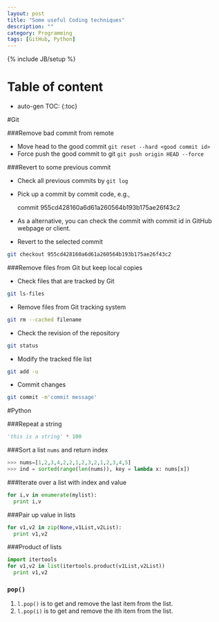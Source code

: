 ```yaml
---
layout: post
title: "Some useful Coding techniques"
description: ""
category: Programming
tags: [GitHub, Python]
---
```

{% include JB/setup %}

<script type="text/javascript"
 src="http://cdn.mathjax.org/mathjax/latest/MathJax.js?config=TeX-AMS-MML_HTMLorMML">
</script>

# Table of content
* auto-gen TOC:
{:toc}

#Git

###Remove bad commit from remote
- Move head to the good commit `git reset --hard <good commit id>`
- Force push the good commit to git `git push origin HEAD --force`

###Revert to some previous commit
- Check all previous commits by `git log`
- Pick up a commit by commit code, e.g., 

	commit 955cd428160a6d61a260564b193b175ae26f43c2

- As a alternative, you can check the commit with commit id in GitHub webpage or client.
- Revert to the selected commit
```bash
git checkout 955cd428160a6d61a260564b193b175ae26f43c2
```

###Remove files from Git but keep local copies
- Check files that are tracked by Git
```bash
git ls-files
```

- Remove files from Git tracking system
```bash
git rm --cached filename
```

- Check the revision of the repository
```bash
git status
```

- Modify the tracked file list
```bash
git add -u
```

- Commit changes
```bash
git commit -m'commit message'
```

#Python

###Repeat a string
```python
'this is a string' * 100
```

###Sort a list `nums` and return index
```python
>>> nums=[1,2,3,4,2,2,1,2,3,2,1,2,3,4,5]
>>> ind = sorted(range(len(nums)), key = lambda x: nums[x])
```

###Iterate over a list with index and value
```python
for i,v in enumerate(mylist):
  print i,v
```

###Pair up value in lists
```python
for v1,v2 in zip(None,v1List,v2List):
  print v1,v2
```

###Product of lists
```python
import itertools
for v1,v2 in list(itertools.product(v1List,v2List))
  print v1,v2 
```

### `pop()`
1. `l.pop()` is to get and remove the last item from the list.
1. `l.pop(i)` is to get and remove the ith item from the list.
